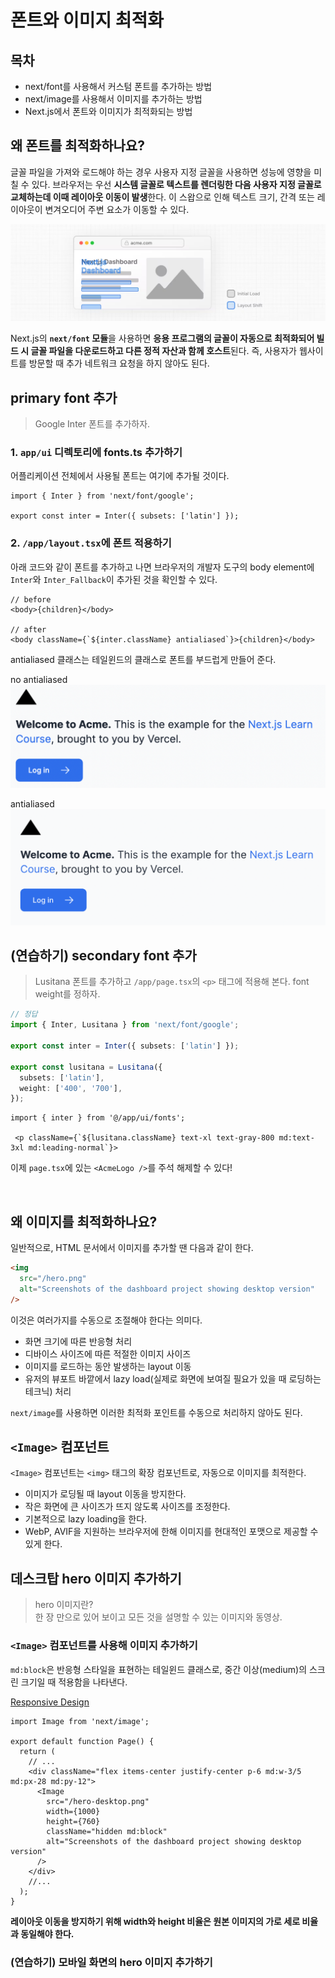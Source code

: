 # 폰트와 이미지 최적화

## 목차

- next/font를 사용해서 커스텀 폰트를 추가하는 방법
- next/image를 사용해서 이미지를 추가하는 방법
- Next.js에서 폰트와 이미지가 최적화되는 방법

## 왜 폰트를 최적화하나요?

글꼴 파일을 가져와 로드해야 하는 경우 사용자 지정 글꼴을 사용하면 성능에 영향을 미칠 수 있다. 브라우저는 우선 **시스템 글꼴로 텍스트를 렌더링한 다음 사용자 지정 글꼴로 교체하는데 이때 레이아웃 이동이 발생**한다. 이 스왑으로 인해 텍스트 크기, 간격 또는 레이아웃이 변겨오디어 주변 요소가 이동할 수 있다.

![스왑이 진행되는 과정을 표현한 이미지](./images/text-cls.png)

Next.js의 **`next/font` 모듈**을 사용하면 **응용 프로그램의 글꼴이 자동으로 최적화되어 빌드 시 글꼴 파일을 다운로드하고 다른 정적 자산과 함께 호스트**된다. 즉, 사용자가 웹사이트를 방문할 때 추가 네트워크 요청을 하지 않아도 된다.

## primary font 추가

> Google Inter 폰트를 추가하자.

### 1. `app/ui` 디렉토리에 fonts.ts 추가하기

어플리케이션 전체에서 사용될 폰트는 여기에 추가될 것이다.

```tsx
import { Inter } from 'next/font/google';

export const inter = Inter({ subsets: ['latin'] });
```

### 2. `/app/layout.tsx`에 폰트 적용하기

아래 코드와 같이 폰트를 추가하고 나면 브라우저의 개발자 도구의 body element에 `Inter`와 `Inter_Fallback`이 추가된 것을 확인할 수 있다.

```tsx
// before
<body>{children}</body>

// after
<body className={`${inter.className} antialiased`}>{children}</body>
```

antialiased 클래스는 테일윈드의 클래스로 폰트를 부드럽게 만들어 준다.

no antialiased
![antialiased가 없는 버전](./images/without-antialiased.png)

antialiased
![antialiased가 있는 버전](./images/with-antialiased.png)

## (연습하기) secondary font 추가

> Lusitana 폰트를 추가하고 `/app/page.tsx`의 `<p>` 태그에 적용해 본다. font weight를 정하자.

```ts
// 정답
import { Inter, Lusitana } from 'next/font/google';

export const inter = Inter({ subsets: ['latin'] });

export const lusitana = Lusitana({
  subsets: ['latin'],
  weight: ['400', '700'],
});
```

```tsx
import { inter } from '@/app/ui/fonts';

 <p className={`${lusitana.className} text-xl text-gray-800 md:text-3xl md:leading-normal`}>
```

이제 `page.tsx`에 있는 `<AcmeLogo />`를 주석 해제할 수 있다!

<br/>

## 왜 이미지를 최적화하나요?

일반적으로, HTML 문서에서 이미지를 추가할 땐 다음과 같이 한다.

```html
<img
  src="/hero.png"
  alt="Screenshots of the dashboard project showing desktop version"
/>
```

이것은 여러가지를 수동으로 조절해야 한다는 의미다.

- 화면 크기에 따른 반응형 처리
- 디바이스 사이즈에 따른 적절한 이미지 사이즈
- 이미지를 로드하는 동안 발생하는 layout 이동
- 유저의 뷰포트 바깥에서 lazy load(실제로 화면에 보여질 필요가 있을 때 로딩하는 테크닉) 처리

`next/image`를 사용하면 이러한 최적화 포인트를 수동으로 처리하지 않아도 된다.

## `<Image>` 컴포넌트

`<Image>` 컴포넌트는 `<img>` 태그의 확장 컴포넌트로, 자동으로 이미지를 최적한다.

- 이미지가 로딩될 때 layout 이동을 방지한다.
- 작은 화면에 큰 사이즈가 뜨지 않도록 사이즈를 조정한다.
- 기본적으로 lazy loading을 한다.
- WebP, AVIF을 지원하는 브라우저에 한해 이미지를 현대적인 포맷으로 제공할 수 있게 한다.

## 데스크탑 hero 이미지 추가하기

> hero 이미지란?  
> 한 장 만으로 있어 보이고 모든 것을 설명할 수 있는 이미지와 동영상.

### `<Image>` 컴포넌트를 사용해 이미지 추가하기

`md:block`은 반응형 스타일을 표현하는 테일윈드 클래스로, 중간 이상(medium)의 스크린 크기일 때 적용함을 나타낸다.

[Responsive Design](https://tailwindcss.com/docs/responsive-design)

```tsx
import Image from 'next/image';

export default function Page() {
  return (
    // ...
    <div className="flex items-center justify-center p-6 md:w-3/5 md:px-28 md:py-12">
      <Image
        src="/hero-desktop.png"
        width={1000}
        height={760}
        className="hidden md:block"
        alt="Screenshots of the dashboard project showing desktop version"
      />
    </div>
    //...
  );
}
```

**레이아웃 이동을 방지하기 위해 width와 height 비율은 원본 이미지의 가로 세로 비율과 동일해야 한다.**

### (연습하기) 모바일 화면의 hero 이미지 추가하기
